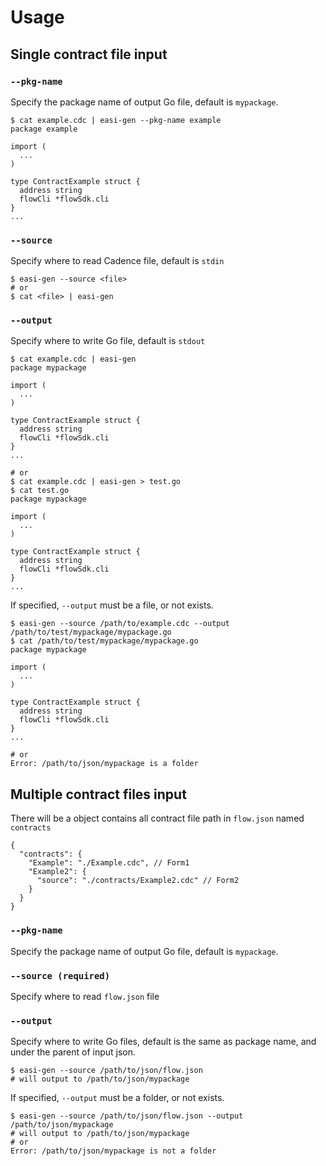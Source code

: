# Usage
## Single contract file input
### `--pkg-name`
Specify the package name of output Go file, default is `mypackage`.
```shell
$ cat example.cdc | easi-gen --pkg-name example
package example

import (
  ...
)

type ContractExample struct {
  address string
  flowCli *flowSdk.cli
}
...
```

### `--source`
Specify where to read Cadence file, default is `stdin`
```shell
$ easi-gen --source <file>
# or
$ cat <file> | easi-gen
```
### `--output`
Specify where to write Go file, default is `stdout`
```shell
$ cat example.cdc | easi-gen
package mypackage

import (
  ...
)

type ContractExample struct {
  address string
  flowCli *flowSdk.cli
}
...

# or
$ cat example.cdc | easi-gen > test.go
$ cat test.go
package mypackage

import (
  ...
)

type ContractExample struct {
  address string
  flowCli *flowSdk.cli
}
...
```
If specified, `--output` must be a file, or not exists.
```shell
$ easi-gen --source /path/to/example.cdc --output /path/to/test/mypackage/mypackage.go
$ cat /path/to/test/mypackage/mypackage.go
package mypackage

import (
  ...
)

type ContractExample struct {
  address string
  flowCli *flowSdk.cli
}
...

# or
Error: /path/to/json/mypackage is a folder
```
## Multiple contract files input
There will be a object contains all contract file path in `flow.json` named `contracts`
```json5
{
  "contracts": {
    "Example": "./Example.cdc", // Form1
    "Example2": {
      "source": "./contracts/Example2.cdc" // Form2
    }
  }
}
```
### `--pkg-name`
Specify the package name of output Go file, default is `mypackage`.
### `--source (required)`
Specify where to read `flow.json` file
### `--output`
Specify where to write Go files, default is the same as package name, and under the parent of input json.
```shell
$ easi-gen --source /path/to/json/flow.json
# will output to /path/to/json/mypackage
```
If specified, `--output` must be a folder, or not exists.
```shell
$ easi-gen --source /path/to/json/flow.json --output /path/to/json/mypackage
# will output to /path/to/json/mypackage
# or
Error: /path/to/json/mypackage is not a folder
```